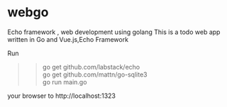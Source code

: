 # webgo
Echo framework , web development using golang
This is a todo web app written in Go and Vue.js,Echo Framework

Run

>>go get github.com/labstack/echo <br>
go get github.com/mattn/go-sqlite3 <br>
go run main.go

your browser to http://localhost:1323
